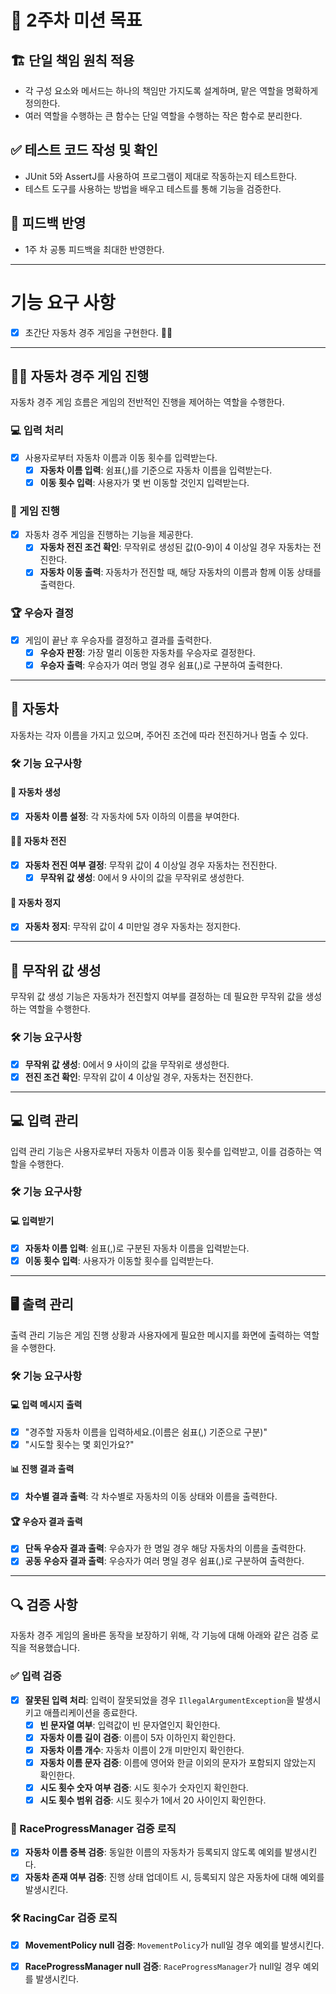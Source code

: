 # 🎯 2주차 미션 목표

## 🏗️ 단일 책임 원칙 적용
- 각 구성 요소와 메서드는 하나의 책임만 가지도록 설계하며, 맡은 역할을 명확하게 정의한다.
- 여러 역할을 수행하는 큰 함수는 단일 역할을 수행하는 작은 함수로 분리한다.


## ✅ 테스트 코드 작성 및 확인
- JUnit 5와 AssertJ를 사용하여 프로그램이 제대로 작동하는지 테스트한다.
- 테스트 도구를 사용하는 방법을 배우고 테스트를 통해 기능을 검증한다.

## 🔄 피드백 반영
- 1주 차 공통 피드백을 최대한 반영한다.

---

# 기능 요구 사항
- [x] 초간단 자동차 경주 게임을 구현한다. 🚗🏁

---

## 👨‍✈️ 자동차 경주 게임 진행

자동차 경주 게임 흐름은 게임의 전반적인 진행을 제어하는 역할을 수행한다.

### 💻  입력 처리
- [x] 사용자로부터 자동차 이름과 이동 횟수를 입력받는다.
  - [x] **자동차 이름 입력**: 쉼표(,)를 기준으로 자동차 이름을 입력받는다.
  - [x] **이동 횟수 입력**: 사용자가 몇 번 이동할 것인지 입력받는다.

### 🏁 게임 진행
- [x] 자동차 경주 게임을 진행하는 기능을 제공한다.
  - [x] **자동차 전진 조건 확인**: 무작위로 생성된 값(0-9)이 4 이상일 경우 자동차는 전진한다.
  - [x] **자동차 이동 출력**: 자동차가 전진할 때, 해당 자동차의 이름과 함께 이동 상태를 출력한다.

### 🏆 우승자 결정
- [x] 게임이 끝난 후 우승자를 결정하고 결과를 출력한다.
  - [x] **우승자 판정**: 가장 멀리 이동한 자동차를 우승자로 결정한다.
  - [x] **우승자 출력**: 우승자가 여러 명일 경우 쉼표(,)로 구분하여 출력한다.

---

## 🚙 자동차

자동차는 각자 이름을 가지고 있으며, 주어진 조건에 따라 전진하거나 멈출 수 있다.

### 🛠️ 기능 요구사항

#### 🚗 자동차 생성
- [x] **자동차 이름 설정**: 각 자동차에 5자 이하의 이름을 부여한다.

#### 🚗💨 자동차 전진
- [x] **자동차 전진 여부 결정**: 무작위 값이 4 이상일 경우 자동차는 전진한다.
  - [x] **무작위 값 생성**: 0에서 9 사이의 값을 무작위로 생성한다.

#### 🚦 자동차 정지
- [x] **자동차 정지**: 무작위 값이 4 미만일 경우 자동차는 정지한다.

---

## 🎲 무작위 값 생성

무작위 값 생성 기능은 자동차가 전진할지 여부를 결정하는 데 필요한 무작위 값을 생성하는 역할을 수행한다.

### 🛠️ 기능 요구사항

- [x] **무작위 값 생성**: 0에서 9 사이의 값을 무작위로 생성한다.
- [x] **전진 조건 확인**: 무작위 값이 4 이상일 경우, 자동차는 전진한다.

---

## 💻 입력 관리

입력 관리 기능은 사용자로부터 자동차 이름과 이동 횟수를 입력받고, 이를 검증하는 역할을 수행한다.

### 🛠️ 기능 요구사항

#### 💻 입력받기
- [x] **자동차 이름 입력**: 쉼표(,)로 구분된 자동차 이름을 입력받는다.
- [x] **이동 횟수 입력**: 사용자가 이동할 횟수를 입력받는다.

---

## 🖥️ 출력 관리

출력 관리 기능은 게임 진행 상황과 사용자에게 필요한 메시지를 화면에 출력하는 역할을 수행한다.

### 🛠️ 기능 요구사항

#### 💻 입력 메시지 출력
- [x] "경주할 자동차 이름을 입력하세요.(이름은 쉼표(,) 기준으로 구분)"
- [x] "시도할 횟수는 몇 회인가요?"

#### 📊 진행 결과 출력
- [x] **차수별 결과 출력**: 각 차수별로 자동차의 이동 상태와 이름을 출력한다.

#### 🏆 우승자 결과 출력
- [x] **단독 우승자 결과 출력**: 우승자가 한 명일 경우 해당 자동차의 이름을 출력한다.
- [x] **공동 우승자 결과 출력**: 우승자가 여러 명일 경우 쉼표(,)로 구분하여 출력한다.

---

## 🔍 검증 사항

자동차 경주 게임의 올바른 동작을 보장하기 위해, 각 기능에 대해 아래와 같은 검증 로직을 적용했습니다.

### ✅ 입력 검증
- [x] **잘못된 입력 처리**: 입력이 잘못되었을 경우 `IllegalArgumentException`을 발생시키고 애플리케이션을 종료한다.
  - [x] **빈 문자열 여부**: 입력값이 빈 문자열인지 확인한다.
  - [x] **자동차 이름 길이 검증**: 이름이 5자 이하인지 확인한다.
  - [x] **자동차 이름 개수**: 자동차 이름이 2개 미만인지 확인한다.
  - [x] **자동차 이름 문자 검증**: 이름에 영어와 한글 이외의 문자가 포함되지 않았는지 확인한다.
  - [x] **시도 횟수 숫자 여부 검증**: 시도 횟수가 숫자인지 확인한다.
  - [x] **시도 횟수 범위 검증**: 시도 횟수가 1에서 20 사이인지 확인한다.

### 🔧 RaceProgressManager 검증 로직
- [x] **자동차 이름 중복 검증**: 동일한 이름의 자동차가 등록되지 않도록 예외를 발생시킨다.
- [x] **자동차 존재 여부 검증**: 진행 상태 업데이트 시, 등록되지 않은 자동차에 대해 예외를 발생시킨다.

### 🛠️ RacingCar 검증 로직
- [x] **MovementPolicy null 검증**: `MovementPolicy`가 null일 경우 예외를 발생시킨다.
- [x] **RaceProgressManager null 검증**: `RaceProgressManager`가 null일 경우 예외를 발생시킨다.

